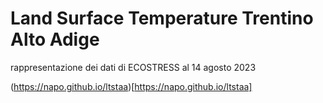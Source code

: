 # Land Surface Temperature Trentino Alto Adige

rappresentazione dei dati di ECOSTRESS al 14 agosto 2023

(https://napo.github.io/ltstaa)[https://napo.github.io/ltstaa]
